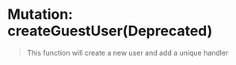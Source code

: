 # Mutation: createGuestUser(Deprecated)

> This function will create a new user and add a unique handler
